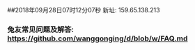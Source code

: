 ##2018年09月28日07时12分07秒 新址: 159.65.138.213
### 兔友常见问题及解答: https://github.com/wanggonging/d/blob/w/FAQ.md
